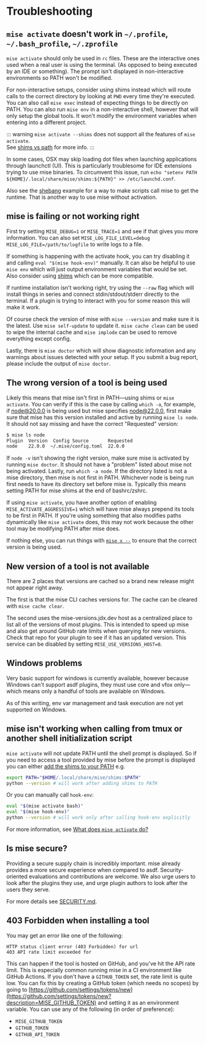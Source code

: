 # Troubleshooting

## `mise activate` doesn't work in `~/.profile`, `~/.bash_profile`, `~/.zprofile`

`mise activate` should only be used in `rc` files. These are the interactive ones used when
a real user is using the terminal. (As opposed to being executed by an IDE or something). The prompt
isn't displayed in non-interactive environments so PATH won't be modified.

For non-interactive setups, consider using shims instead which will route calls to the correct
directory by looking at `PWD` every time they're executed. You can also call `mise exec` instead of
expecting things to be directly on PATH. You can also run `mise env` in a non-interactive shell,
however that
will only setup the global tools. It won't modify the environment variables when entering into a
different project.

::: warning
`mise activate --shims` does not support all the features of `mise activate`.<br>
See [shims vs path](/dev-tools/shims.html#shims-vs-path) for more info.
:::

In some cases, OSX may skip loading dot files when launching applications through launchctl (UI). This 
is particularly troublesome for IDE extensions trying to use mise binaries. To circumvent this issue,
run `echo "setenv PATH ${HOME}/.local/share/mise/shims:${PATH}" >> /etc/launchd.conf`.

Also see the [shebang](/tips-and-tricks#shebang) example for a way to make scripts call mise to get
the runtime. That is another way to use mise without activation.

## mise is failing or not working right

First try setting `MISE_DEBUG=1` or `MISE_TRACE=1` and see if that gives you more information.
You can also set `MISE_LOG_FILE_LEVEL=debug MISE_LOG_FILE=/path/to/logfile` to write logs to a file.

If something is happening with the activate hook, you can try disabling it and
calling `eval "$(mise hook-env)"` manually.
It can also be helpful to use `mise env` which will just output environment variables that would be
set.
Also consider using [shims](/dev-tools/shims.md) which can be more compatible.

If runtime installation isn't working right, try using the `--raw` flag which will install things in
series and connect stdin/stdout/stderr directly to the terminal. If a plugin is trying to interact
with you for some reason this will make it work.

Of course check the version of mise with `mise --version` and make sure it is the latest.
Use `mise self-update`
to update it. `mise cache clean` can be used to wipe the internal cache and `mise implode` can be
used
to remove everything except config.

Lastly, there is `mise doctor` which will show diagnostic information and any warnings about issues
detected with your setup. If you submit a bug report, please include the output of `mise doctor`.

## The wrong version of a tool is being used

Likely this means that mise isn't first in PATH—using shims or `mise activate`. You can verify if
this is the case by calling `which -a`, for example, if node@20.0.0 is being used but mise specifies
node@22.0.0, first make sure that mise has this version installed and active by running `mise ls node`.
It should not say missing and have the correct "Requested" version:

```bash
$ mise ls node
Plugin  Version  Config Source       Requested
node    22.0.0  ~/.mise/config.toml  22.0.0
```

If `node -v` isn't showing the right version, make sure mise is activated by running `mise doctor`.
It should not have a "problem" listed about mise not being activated. Lastly, run `which -a node`.
If the directory listed is not a mise directory, then mise is not first in PATH. Whichever node is
being run first needs to have its directory set before mise is. Typically this means setting PATH for
mise shims at the end of bashrc/zshrc.

If using `mise activate`, you have another option of enabling `MISE_ACTIVATE_AGGRESSIVE=1` which will
have mise always prepend its tools to be first in PATH. If you're using something that also modifies
paths dynamically like `mise activate` does, this may not work because the other tool may be modifying
PATH after mise does.

If nothing else, you can run things with [`mise x --`](/cli/exec) to ensure that the correct version is being used.

## New version of a tool is not available

There are 2 places that versions are cached so a brand new release might not appear right away.

The first is that the mise CLI caches versions for. The cache can be cleared with `mise cache clear`.

The second uses the mise-versions.jdx.dev host as a centralized
place to list all of the versions of most plugins. This is intended to speed up mise and also
get around GitHub rate limits when querying for new versions. Check that repo for your plugin to
see if it has an updated version. This service can be disabled by
setting `MISE_USE_VERSIONS_HOST=0`.

## Windows problems

Very basic support for windows is currently available, however because Windows can't support asdf
plugins, they must use core and vfox only—which means only a handful of tools are available on
Windows.

As of this writing, env var management and task execution are not yet supported on Windows.

## mise isn't working when calling from tmux or another shell initialization script

`mise activate` will not update PATH until the shell prompt is displayed. So if you need to access a
tool provided by mise before the prompt is displayed you can either
[add the shims to your PATH](/dev-tools/shims.html#how-to-add-mise-shims-to-path) e.g.

```bash
export PATH="$HOME/.local/share/mise/shims:$PATH"
python --version # will work after adding shims to PATH
```

Or you can manually call `hook-env`:

```bash
eval "$(mise activate bash)"
eval "$(mise hook-env)"
python --version # will work only after calling hook-env explicitly
```

For more information, see [What does `mise activate` do?](/faq#what-does-mise-activate-do)

## Is mise secure?

Providing a secure supply chain is incredibly important. mise already provides a more secure
experience when compared to asdf. Security-oriented evaluations and contributions are welcome.
We also urge users to look after the plugins they use, and urge plugin authors to look after
the users they serve.

For more details see [SECURITY.md](https://github.com/jdx/mise/blob/main/SECURITY.md).

## 403 Forbidden when installing a tool

You may get an error like one of the following:

```text
HTTP status client error (403 Forbidden) for url
403 API rate limit exceeded for
```

This can happen if the tool is hosted on GitHub, and you've hit the API rate limit. This is especially
common running mise in a CI environment like GitHub Actions. If you don't have a `GITHUB_TOKEN`
set, the rate limit is quite low. You can fix this by creating a GitHub token (which needs no scopes)
by going to [https://github.com/settings/tokens/new](https://github.com/settings/tokens/new?description=MISE_GITHUB_TOKEN) and setting it as an environment variable. You can
use any of the following (in order of preference):

- `MISE_GITHUB_TOKEN`
- `GITHUB_TOKEN`
- `GITHUB_API_TOKEN`
